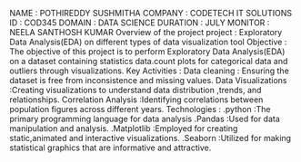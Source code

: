 NAME : POTHIREDDY SUSHMITHA 
COMPANY : CODETECH IT SOLUTIONS
ID : COD345
DOMAIN : DATA SCIENCE
DURATION : JULY
MONITOR : NEELA SANTHOSH KUMAR
Overview of the project
project : Exploratory Data Analysis(EDA) on different types of data visualization tool
Objective :
The objective of this project is to perform Exploratory Data Analysis(EDA) on a dataset containing statistics data.count plots for categorical data and outliers through visualizations.
Key Activities :
Data cleaning : Ensuring the dataset is free from inconsistence and missing values.
Data Visualizations :Creating visualizations to understand data distribution ,trends, and relationships.
Correlation Analysis :Identifying correlations between population figures across different years.
Technologies :
.python :The primary programming language for data analysis
.Pandas :Used for data manipulation and analysis.
.Matplotlib :Employed for creating static,animated and interactive visualizations.
.Seaborn :Utilized for making statistical graphics that are informative and attractive.

